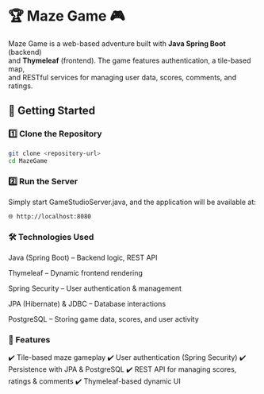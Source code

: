 # 🏆 Maze Game 🎮  

Maze Game is a web-based adventure built with **Java Spring Boot** (backend)  
and **Thymeleaf** (frontend). The game features authentication, a tile-based map,  
and RESTful services for managing user data, scores, comments, and ratings.  


## 🚀 Getting Started  

### 1️⃣ Clone the Repository  
```bash
git clone <repository-url>
cd MazeGame
```
### 2️⃣ Run the Server
Simply start GameStudioServer.java, and the application will be available at:
```bash
🌐 http://localhost:8080
```
### 🛠️ Technologies Used
Java (Spring Boot) – Backend logic, REST API

Thymeleaf – Dynamic frontend rendering

Spring Security – User authentication & management

JPA (Hibernate) & JDBC – Database interactions

PostgreSQL – Storing game data, scores, and user activity

### 📌 Features
✔️ Tile-based maze gameplay
✔️ User authentication (Spring Security)
✔️ Persistence with JPA & PostgreSQL
✔️ REST API for managing scores, ratings & comments
✔️ Thymeleaf-based dynamic UI
